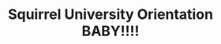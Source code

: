 ---
layout:         summary
title:          "Squirrel University Orientation BABY!!!!"
breadcrumb:     "Summary"  
---